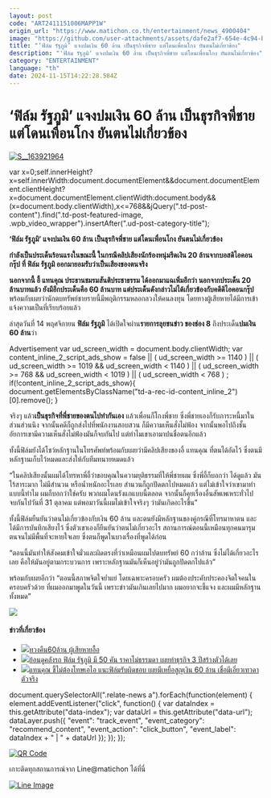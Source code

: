 ```yaml
---
layout: post
code: "ART2411151006MAPP1W"
origin_url: "https://www.matichon.co.th/entertainment/news_4900404"
image: "https://github.com/user-attachments/assets/dafe2af7-654e-4c94-b380-40d65e790ed7"
title: "‘ฟิล์ม รัฐภูมิ’ แจงปมเงิน 60 ล้าน เป็นธุรกิจพี่ชาย แต่โดนเพื่อนโกง ยันตนไม่เกี่ยวข้อง"
description: "'ฟิล์ม รัฐภูมิ' แจงปมเงิน 60 ล้าน เป็นธุรกิจพี่ชาย แต่โดนเพื่อนโกง ยันตนไม่เกี่ยวข้อง"
category: "ENTERTAINMENT"
language: "th"
date: 2024-11-15T14:22:28.584Z
---
```


# ‘ฟิล์ม รัฐภูมิ’ แจงปมเงิน 60 ล้าน เป็นธุรกิจพี่ชาย แต่โดนเพื่อนโกง ยันตนไม่เกี่ยวข้อง

[![](https://www.matichon.co.th/wp-content/uploads/2024/11/S__163921964.jpg "S__163921964")](https://www.matichon.co.th/wp-content/uploads/2024/11/S__163921964.jpg)

var x=0;self.innerHeight?x=self.innerWidth:document.documentElement&&document.documentElement.clientHeight?x=document.documentElement.clientWidth:document.body&&(x=document.body.clientWidth),x<=768&&jQuery(".td-post-content").find(".td-post-featured-image, .wpb\_video\_wrapper").insertAfter(".ud-post-category-title");

**‘ฟิล์ม รัฐภูมิ’ แจงปมเงิน 60 ล้าน เป็นธุรกิจพี่ชาย แต่โดนเพื่อนโกง ยันตนไม่เกี่ยวข้อง**

**กำลังเป็นประเด็นร้อนแรงในขณะนี้ ในกรณีคลิปเสียงนักร้องหนุ่มรีดเงิน 20 ล้านจากบอสดิไอคอนกรุ๊ป ที่ ฟิล์ม รัฐภูมิ ออกมายอมรับว่าเป็นเสียงของตนจริง**

**นอกจากนี้ อี้ แทนคุณ ประธานชมรมสันติประชาธรรม ได้ออกมาแฉเพิ่มอีกว่า นอกจากประเด็น 20 ล้านบาทแล้ว ยังมีอีกประเด็นคือ 60 ล้านบาท แต่ประเด็นดังกล่าวไม่ได้เกี่ยวข้องกับคดีดิไอคอนกรุ๊ป** พร้อมกับเผยว่านักตบทรัพย์ชายรายนี้มีพฤติกรรมหลอกลวงให้คนลงทุน โดยทางผู้เสียหายได้มีการเข้าแจ้งความเป็นที่เรียบร้อยแล้ว

ล่าสุดวันที่ 14 พฤศจิกายน **ฟิล์ม รัฐภูมิ** ได้เปิดใจผ่าน**รายการลุยชนข่าว ของช่อง 8** ถึงประเด็น**ปมเงิน 60 ล้าน**ว่า

Advertisement var ud\_screen\_width = document.body.clientWidth; var content\_inline\_2\_script\_ads\_show = false || ( ud\_screen\_width >= 1140 ) || ( ud\_screen\_width >= 1019 && ud\_screen\_width < 1140 ) || ( ud\_screen\_width >= 768 && ud\_screen\_width < 1019 ) || ( ud\_screen\_width < 768 ) ; if(!content\_inline\_2\_script\_ads\_show){ document.getElementsByClassName("td-a-rec-id-content\_inline\_2")\[0\].remove(); }

จริงๆ แล้ว**เป็นธุรกิจที่พี่ชายของตนไปทำกันเอง** แล้วเพื่อนก็โกงพี่ชาย ซึ่งพี่ชายเองก็รับภาระหนี้มาในส่วนส่วนนึง จากนั้นคดีก็ถูกส่งไปที่พนักงานสอบสวน ก็มีความเห็นสั่งไม่ฟ้อง จากนั้นพอไปถึงชั้นอัยการเขามีความเห็นสั่งไม่ฟ้องมันก็จบกันไป แต่ทำไมเขาเอามาปนชื่อตนอีกแล้ว

ทั้งนี้ฟิล์มยังได้โชว์หลักฐานในโทรศัพท์พร้อมกับเผยว่ามีคลิปเสียงของอี้ แทนคุณ ที่ตนได้อัดไว้ ซึ่งตนมีหลักฐานเก็บไว้หมดและส่งให้กับทีมทนายหมดแล้ว

“ในคลิปเสียงนั้นผมได้โทรหาพี่อี้ว่าขอบคุณในความยุติธรรมที่ให้พี่ชายผม ซึ่งพี่อี้ก็บอกว่า ได้ดูแล้ว มันไร้สาระมาก ไม่มีสำนวน หรือน้ำหนักอะไรเลย สำนวนก็ถูกปัดตกไปหมดแล้ว แต่ไม่เข้าใจว่าเขามาทำแบบนี้ทำไม ผมก็บอกว่าใช่ครับ พวกผมโดนรังแกแบบนี้ตลอด จากนั้นก็คุยเรื่องอื่นสัพเพเหระทั่วไป จบกันไปวันที่ 31 ตุลาคม แต่พอมาวันนี้ผมไม่เข้าใจจริงๆ ว่ามันเกิดอะไรขึ้น”

ทั้งนี้ฟิล์มยืนยันว่าตนไม่เกี่ยวข้องกับเงิน 60 ล้าน และตนยังมีหลักฐานของคู่กรณีที่โทรมาหาตน และได้มีการบันทึกเสียงไว้ ซึ่งตัวเขาเองก็ยืนยันว่าตนไม่เกี่ยวอะไร สถานการณ์ตอนนี้เหมือนทุกคนมารุมตนจนไม่มีพื้นที่จะหายใจเลย ซึ่งตนก็พูดในบางเรื่องที่พูดได้ก่อน

“ตอนนี้มันทำให้สังคมเข้าใจมั่วและผิดตรงที่ว่าเหมือนผมไปตบทรัพย์ 60 กว่าล้าน ซึ่งไม่ได้เกี่ยวอะไรเลย คือให้มันอยู่ตามกระบวนการ เพราะหลักฐานมันก็เห็นอยู่ว่ามันถูกปัดตกไปแล้ว”

พร้อมกับเผยอีกว่า “ตอนนี้สภาพจิตใจย่ำแย่ โดยเฉพาะครอบครัว ผมต้องประคับประคองจิตใจคนในครอบครัวด้วย ที่ผมออกมาพูดในวันนี้ เพราะข่าวมันเกินเลยไปมาก ผมอยากจะชี้แจง และผมมีหลักฐานทั้งหมด”

![](https://www.matichon.co.th/wp-content/uploads/2024/11/S__16392196.jpg)

#### ข่าวที่เกี่ยวข้อง

*   [![](https://www.matichon.co.th/wp-content/uploads/2024/11/maxresdefault-61.jpg)ทวงคืน60ล้าน ผู้เสียหายอื้อ](https://www.matichon.co.th/clips/news_4898522)
*   [![](https://www.matichon.co.th/wp-content/uploads/2024/11/bb63.jpg)ย้อนดูคลังรถ ฟิล์ม รัฐภูมิ มี 50 คัน ราคาไม่ธรรมดา เผยทำธุรกิจ 3 ปีสร้างตัวได้เลย](https://www.matichon.co.th/social/news_4896284)
*   [![](https://www.matichon.co.th/wp-content/uploads/2024/11/bb53.jpg)แทนคุณ ชี้ไม่ต้องโทษเอไอ แนะฟิล์มรับผิดชอบ เผยมีเหยื่อสูญเงิน 60 ล้าน เชื่อมีเอี่ยวเทวดาตัวจริง](https://www.matichon.co.th/local/crime/news_4896086)

document.querySelectorAll(".relate-news a").forEach(function(element) { element.addEventListener("click", function() { var dataIndex = this.getAttribute("data-index"); var dataUrl = this.getAttribute("data-url"); dataLayer.push({ "event": "track\_event", "event\_category": "recommend\_content", "event\_action": "click\_button", "event\_label": dataIndex + " | " + dataUrl }); }); });

[![QR Code](https://www.matichon.co.th/wp-content/uploads/2023/07/wob1371z.jpg)](https://lin.ee/ht0nDxX)

เกาะติดทุกสถานการณ์จาก Line@matichon ได้ที่นี่

[![Line Image](https://www.matichon.co.th/wp-content/uploads/2023/07/th.png)](https://lin.ee/ht0nDxX)